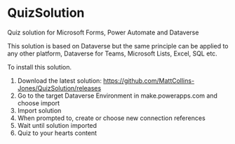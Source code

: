 # QuizSolution
Quiz solution for Microsoft Forms, Power Automate and Dataverse

This solution is based on Dataverse but the same principle can be applied to any other platform, Dataverse for Teams, Microsoft Lists, Excel, SQL etc.

To install this solution.

1. Download the latest solution: https://github.com/MattCollins-Jones/QuizSolution/releases
2. Go to the target Dataverse Environment in make.powerapps.com and choose import
3. Import solution
4. When prompted to, create or choose new connection references
5. Wait until solution imported
6. Quiz to your hearts content
